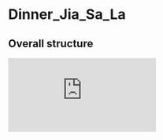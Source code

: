 # Dinner_Jia_Sa_La

## Overall structure 

![Dinner Jia Sa overall structure](https://github.com/Joycelyn-Chen/Dinner_Jia_Sa_La/blob/main/imgs/dinner_jia_sa_overview.pdf?raw=true)
